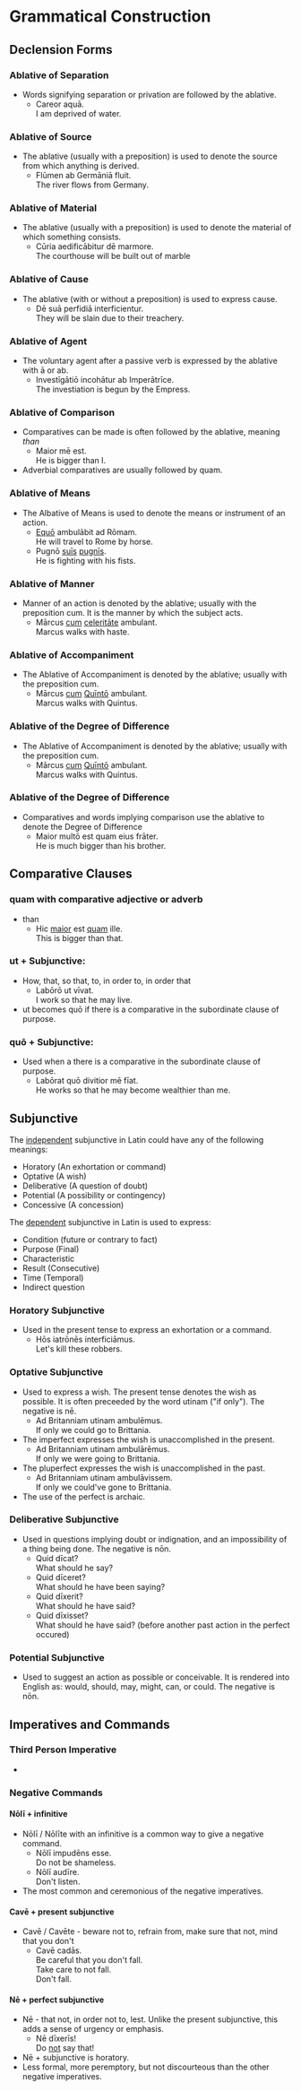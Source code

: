 # Grammatical Construction

## Declension Forms

### Ablative of Separation []("https://dcc.dickinson.edu/grammar/latin/ablative-separation")
- Words signifying separation or privation are followed by the ablative.
  - Careor aquā.<br>I am deprived of water.

### Ablative of Source []("https://dcc.dickinson.edu/grammar/latin/ablative-source-and-material")
- The ablative (usually with a preposition) is used to denote the source from which anything is derived.
  - Flūmen ab Germāniā fluit.<br>The river flows from Germany.

### Ablative of Material []("https://dcc.dickinson.edu/grammar/latin/ablative-source-and-material")
- The ablative (usually with a preposition) is used to denote the material of which something consists.
  - Cūria aedificābitur dē marmore.<br>The courthouse will be built out of marble

### Ablative of Cause []("https://dcc.dickinson.edu/grammar/latin/ablative-cause")
- The ablative (with or without a preposition) is used to express cause.
  - Dē suā perfidiā interficientur.<br>They will be slain due to their treachery.

### Ablative of Agent []("")
- The voluntary agent after a passive verb is expressed by the ablative with ā or ab.
  - Investīgātiō incohātur ab Imperātrīce.<br>The investiation is begun by the Empress.

### Ablative of Comparison []("https://dcc.dickinson.edu/grammar/latin/ablative-comparison")
- Comparatives can be made is often followed by the ablative, meaning *than*
  - Maior mē est.<br>He is bigger than I.
- Adverbial comparatives are usually followed by quam.

### Ablative of Means []("https://dcc.dickinson.edu/grammar/latin/ablative-means")
- The Albative of Means is used to denote the means or instrument of an action.
  - <ins>Equō</ins> ambulābit ad Rōmam.<br>He will travel to Rome by horse.
  - Pugnō <ins>suīs</ins> <ins>pugnīs</ins>.<br>He is fighting with his fists.

### Ablative of Manner []("https://dcc.dickinson.edu/grammar/latin/ablative-manner")
- Manner of an action is denoted by the ablative; usually with the preposition cum. It is the manner by which the subject acts.
  - Mārcus <ins>cum</ins> <ins>celeritāte</ins> ambulant.<br>Marcus walks with haste.

### Ablative of Accompaniment []("https://dcc.dickinson.edu/grammar/latin/ablative-accompaniment")
- The Ablative of Accompaniment is denoted by the ablative; usually with the preposition cum.
  - Mārcus <ins>cum</ins> <ins>Quīntō</ins> ambulant.<br>Marcus walks with Quintus.

### Ablative of the Degree of Difference []("https://dcc.dickinson.edu/grammar/latin/ablative-degree-difference")
- The Ablative of Accompaniment is denoted by the ablative; usually with the preposition cum.
  - Mārcus <ins>cum</ins> <ins>Quīntō</ins> ambulant.<br>Marcus walks with Quintus.

### Ablative of the Degree of Difference []("https://dcc.dickinson.edu/grammar/latin/ablative-degree-difference")
- Comparatives and words implying comparison use the ablative to denote the Degree of Difference
  - Maior multō est quam eius frāter.<br>He is much bigger than his brother.

## Comparative Clauses

### quam with comparative adjective or adverb
- than
  - Hic <ins>maior</ins> est <ins>quam</ins> ille.<br>This is bigger than that.


### ut + Subjunctive:
- How, that, so that, to, in order to, in order that 
  - Labōrō ut vīvat.<br>I work so that he may live.
- ut becomes quō if there is a comparative in the subordinate clause of purpose. 

### quō + Subjunctive:
- Used when a there is a comparative in the subordinate clause of purpose.
  -  Labōrat quō divitior mē fīat.<br>He works so that he may become wealthier than me.

## Subjunctive
The <ins>independent</ins> subjunctive in Latin could have any of the following meanings:
- Horatory (An exhortation or command)
- Optative (A wish)
- Deliberative (A question of doubt)
- Potential (A possibility or contingency)
- Concessive (A concession)

The <ins>dependent</ins> subjunctive in Latin is used to express:
- Condition (future or contrary to fact)
- Purpose (Final)
- Characteristic
- Result (Consecutive)
- Time (Temporal)
- Indirect question

### Horatory Subjunctive
- Used in the present tense to express an exhortation or a command.
  - Hōs iatrōnēs interficiāmus.<br>Let's kill these robbers.

### Optative Subjunctive [](https://dcc.dickinson.edu/grammar/latin/optative-subjunctive)
- Used to express a wish. The present tense denotes the wish as possible. It is often preceeded by the word utinam ("if only"). The negative is nē.
  - Ad Britanniam utinam ambulēmus.<br>If only we could go to Brittania.
- The imperfect expresses the wish is unaccomplished in the present.
  - Ad Britanniam utinam ambulārēmus.<br>If only we were going to Brittania. 
- The pluperfect expresses the wish is unaccomplished in the past.
  - Ad Britanniam utinam ambulāvissem.<br>If only we could've gone to Brittania.
- The use of the perfect is archaic.

### Deliberative Subjunctive [](https://dcc.dickinson.edu/grammar/latin/deliberative-subjunctive)
- Used in questions implying doubt or indignation, and an impossibility of a thing being done. The negative is nōn.
  - Quid dīcat?<br>What should he say?
  - Quid dīceret?<br>What should he have been saying?
  - Quid dīxerit?<br>What should he have said?
  - Quid dīxisset?<br>What should he have said? (before another past action in the perfect occured)

### Potential Subjunctive [](https://dcc.dickinson.edu/grammar/latin/potential-subjunctive)
- Used to suggest an action as possible or conceivable. It is rendered into English as: would, should, may, might, can, or could. The negative is nōn.


## Imperatives and Commands

### Third Person Imperative
- 


### Negative Commands 

#### Nōlī + infinitive
- Nōlī / Nōlīte with an infinitive is a common way to give a negative command.
  - Nōlī impudēns esse.<br>Do not be shameless.
  - Nōlī audīre.<br> Don't listen.
- The most common and ceremonious of the negative imperatives.

#### Cavē + present subjunctive
- Cavē / Cavēte - beware not to, refrain from, make sure that not, mind that you don't
  - Cavē cadās.<br>Be careful that you don't fall.<br>Take care to not fall.<br>Don't fall.

#### Nē + perfect subjunctive
- Nē - that not, in order not to, lest. Unlike the present subjunctive, this adds a sense of urgency or emphasis.
  - Nē dīxerīs!<br>Do <ins>not</ins> say that!
- Nē + subjunctive is horatory.
- Less formal, more peremptory, but not discourteous than the other negative imperatives.

